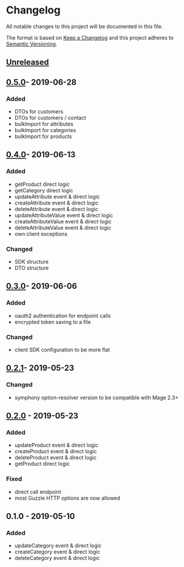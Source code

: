 # Changelog

All notable changes to this project will be documented in this file.

The format is based on [Keep a Changelog](http://keepachangelog.com/) and this project adheres to [Semantic Versioning](http://semver.org/).

## [Unreleased]
## [0.5.0]- 2019-06-28
### Added
- DTOs for customers
- DTOs for customers / contact 
- bulkImport for attributes
- bulkImport for categories
- bulkImport for products

## [0.4.0]- 2019-06-13
### Added
- getProduct direct logic
- getCategory direct logic
- updateAttribute event & direct logic
- createAttribute event & direct logic
- deleteAttribute event & direct logic
- updateAttributeValue event & direct logic
- createAttributeValue event & direct logic
- deleteAttributeValue event & direct logic
- own client exceptions

### Changed
- SDK structure
- DTO structure

## [0.3.0]- 2019-06-06
### Added
- oauth2 authentication for endpoint calls
- encrypted token saving to a file

### Changed
- client SDK configuration to be more flat

## [0.2.1]- 2019-05-23
### Changed
- symphony option-resolver version to be compatible with Mage 2.3+

## [0.2.0] - 2019-05-23
### Added
- updateProduct event & direct logic
- createProduct event & direct logic
- deleteProduct event & direct logic
- getProduct direct logic

### Fixed
- direct call endpoint
- most Guzzle HTTP options are now allowed

## 0.1.0 - 2019-05-10
### Added
- updateCategory event & direct logic
- createCategory event & direct logic
- deleteCategory event & direct logic

[Unreleased]: https://github.com/shopgate/cart-integration-sdk-php/compare/0.5.0...HEAD
[0.5.0]: https://github.com/shopgate/cart-integration-sdk-php/compare/0.4.0...0.5.0
[0.4.0]: https://github.com/shopgate/cart-integration-sdk-php/compare/0.3.0...0.4.0
[0.3.0]: https://github.com/shopgate/cart-integration-sdk-php/compare/0.2.1...0.3.0
[0.2.1]: https://github.com/shopgate/cart-integration-sdk-php/compare/0.2.0...0.2.1
[0.2.0]: https://github.com/shopgate/cart-integration-sdk-php/compare/0.1.0...0.2.0
